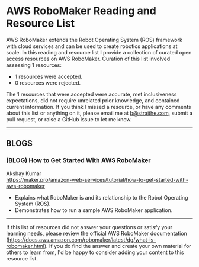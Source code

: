 # AWS RoboMaker Reading and Resource List

AWS RoboMaker extends the Robot Operating System (ROS) framework with cloud services and can be used to create robotics applications at scale. In this reading and resource list I provide a collection of curated open access resources on AWS RoboMaker. Curation of this list involved assessing 1 resources:  

* 1 resources were accepted.  
* 0 resources were rejected.  

The 1 resources that were accepted were accurate, met inclusiveness expectations, did not require unrelated prior knowledge, and contained current information. If you think I missed a resource, or have any comments about this list or anything on it, please email me at b@straithe.com, submit a pull request, or raise a GitHub issue to let me know. 


---

## BLOGS

### (BLOG) How to Get Started With AWS RoboMaker  
Akshay Kumar  
https://maker.pro/amazon-web-services/tutorial/how-to-get-started-with-aws-robomaker  
* Explains what RoboMaker is and its relationship to the Robot Operating System (ROS).  
* Demonstrates how to run a sample AWS RoboMaker application.  

---


If this list of resources did not answer your questions or satisfy your learning needs, please review the official AWS RoboMaker documentation (https://docs.aws.amazon.com/robomaker/latest/dg/what-is-robomaker.html). If you do find the answer and create your own material for others to learn from, I'd be happy to consider adding your content to this resource list. 
